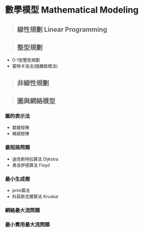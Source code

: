 # 數學模型 Mathematical Modeling
 
> ## 線性規劃 Linear Programming
 
> ## 整型規劃
 * 0-1型整型規劃
 * 蒙特卡洛法(隨機取樣法)
 
> ## 非線性規劃

> ## 圖與網絡模型
### 圖的表示法
* 鄰接矩陣
* 稀疏矩陣

### 最短路問題
* 迪克斯特拉算法 Dijkstra
* 弗洛伊德算法   Floyd

### 最小生成樹
* prim算法
* 科茹斯克爾算法 Kruskal

### 網絡最大流問題

### 最小費用最大流問題

